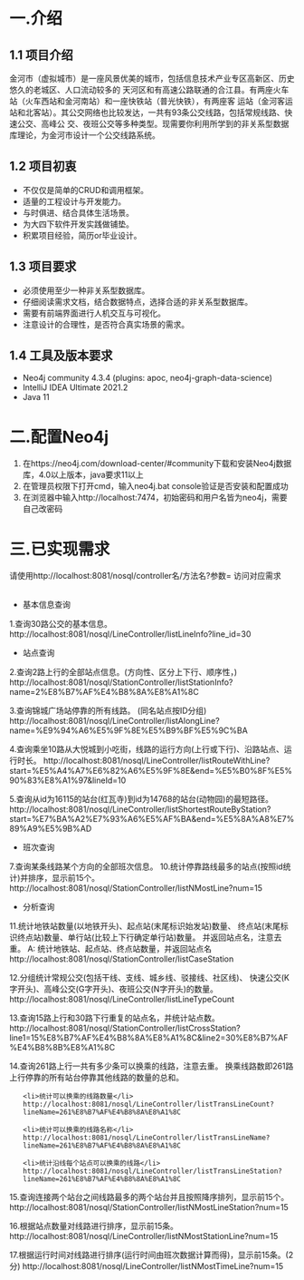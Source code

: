<h1>一.介绍</h1>
<h2>1.1 项目介绍</h2>
金河市（虚拟城市）是⼀座风景优美的城市，包括信息技术产业专区⾼新区、历史悠久的老城区、⼈口流动较多的
天河区和有高速公路联通的合江县。有两座火车站（火车西站和金河南站）和⼀座快铁站（普光快铁），有两座客
运站（金河客运站和北客站）。其公交网络也⽐较发达，⼀共有93条公交线路，包括常规线路、快速公交、高峰公
交、夜班公交等多种类型。现需要你利用所学到的非关系型数据库理论，为金河市设计一个公交线路系统。
<h2>1.2 项目初衷</h2>
<ul>
    <li>不仅仅是简单的CRUD和调用框架。</li>
    <li>适量的工程设计与开发能力。</li>
    <li>与时俱进、结合具体生活场景。</li>
    <li>为大四下软件开发实践做铺垫。</li>
    <li>积累项目经验，简历or毕业设计。</li>
</ul>

<h2>1.3 项目要求</h2>
<ul>
    <li>必须使用至少一种非关系型数据库。</li>
    <li>仔细阅读需求文档，结合数据特点，选择合适的非关系型数据库。</li>
    <li>需要有前端界面进行人机交互与可视化。</li>
    <li>注意设计的合理性，是否符合真实场景的需求。</li>
</ul>

<h2>1.4 工具及版本要求</h2>
<ul>
    <li>Neo4j community 4.3.4 (plugins: apoc, neo4j-graph-data-science)</li>
    <li>IntelliJ IDEA Ultimate 2021.2</li>
    <li>Java 11</li>
</ul>

<h1>二.配置Neo4j</h1>
<ol>
    <li>在https://neo4j.com/download-center/#community下载和安装Neo4j数据库，4.0以上版本，java要求11以上</li>
    <li>在管理员权限下打开cmd，输入neo4j.bat console验证是否安装和配置成功</li>
    <li>在浏览器中输入http://localhost:7474，初始密码和用户名皆为neo4j，需要自己改密码</li>
</ol>

<h1>三.已实现需求</h1>
请使用http://localhost:8081/nosql/controller名/方法名?参数= 访问对应需求<br><br>
<ul>
    <li>基本信息查询</li>
</ul>
1.查询30路公交的基本信息。
http://localhost:8081/nosql/LineController/listLineInfo?line_id=30

<ul>
    <li>站点查询</li>
</ul>
2.查询2路上行的全部站点信息。(方向性、区分上下行、顺序性，)
http://localhost:8081/nosql/StationController/listStationInfo?name=2%E8%B7%AF%E4%B8%8A%E8%A1%8C

3.查询锦城广场站停靠的所有线路。 (同名站点按ID分组)
http://localhost:8081/nosql/LineController/listAlongLine?name=%E9%94%A6%E5%9F%8E%E5%B9%BF%E5%9C%BA

4.查询乘坐10路从大悦城到小吃街，线路的运行方向(上行或下行)、沿路站点、运行时长。
http://localhost:8081/nosql/LineController/listRouteWithLine?start=%E5%A4%A7%E6%82%A6%E5%9F%8E&end=%E5%B0%8F%E5%90%83%E8%A1%97&lineId=10

5.查询从id为16115的站台(红瓦寺)到id为14768的站台(动物园)的最短路径。 
http://localhost:8081/nosql/LineController/listShortestRouteByStation?start=%E7%BA%A2%E7%93%A6%E5%AF%BA&end=%E5%8A%A8%E7%89%A9%E5%9B%AD

<ul>
    <li>班次查询</li>
</ul>
7.查询某条线路某个方向的全部班次信息。
10.统计停靠路线最多的站点(按照id统计)并排序，显示前15个。 
http://localhost:8081/nosql/StationController/listNMostLine?num=15

<ul>
    <li>分析查询</li>
</ul>
11.统计地铁站数量(以地铁开头)、起点站(末尾标识始发站)数量、 终点站(末尾标识终点站)数量、单行站(比较上下行确定单行站)数量。 并返回站点名，注意去重。 
A: 统计地铁站、起点站、终点站数量，并返回站点名 
http://localhost:8081/nosql/StationController/listCaseStation

12.分组统计常规公交(包括干线、支线、城乡线、驳接线、社区线)、 快速公交(K字开头)、高峰公交(G字开头)、夜班公交(N字开头)的数量。
http://localhost:8081/nosql/LineController/listLineTypeCount

13.查询15路上行和30路下行重复的站点名，并统计站点数。
http://localhost:8081/nosql/StationController/listCrossStation?line1=15%E8%B7%AF%E4%B8%8A%E8%A1%8C&line2=30%E8%B7%AF%E4%B8%8B%E8%A1%8C

14.查询261路上行一共有多少条可以换乘的线路，注意去重。 换乘线路数即261路上行停靠的所有站台停靠其他线路的数量的总和。
<ul>

    <li>统计可以换乘的线路数量</li>
    http://localhost:8081/nosql/LineController/listTransLineCount?lineName=261%E8%B7%AF%E4%B8%8A%E8%A1%8C
    
    <li>统计可以换乘的线路名称</li>
    http://localhost:8081/nosql/LineController/listTransLineName?lineName=261%E8%B7%AF%E4%B8%8A%E8%A1%8C
    
    <li>统计沿线每个站点可以换乘的线路</li>
    http://localhost:8081/nosql/LineController/listTransLineStation?lineName=261%E8%B7%AF%E4%B8%8A%E8%A1%8C
</ul>

15.查询连接两个站台之间线路最多的两个站台并且按照降序排列，显示前15个。
http://localhost:8081/nosql/StationController/listNMostLineStation?num=15

16.根据站点数量对线路进行排序，显示前15条。
http://localhost:8081/nosql/LineController/listNMostStationLine?num=15

17.根据运行时间对线路进行排序(运行时间由班次数据计算而得)，显示前15条。(2分)
http://localhost:8081/nosql/LineController/listNMostTimeLine?num=15





